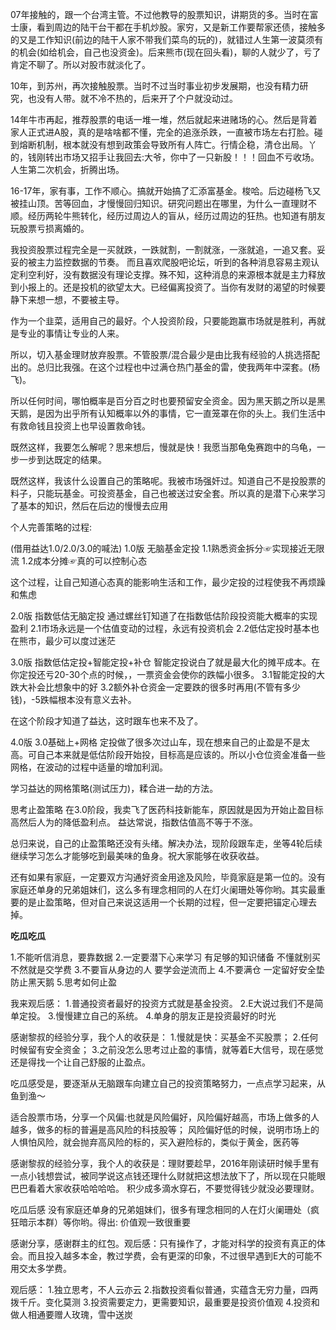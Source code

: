 07年接触的，跟一个台湾主管。不过他教导的股票知识，讲期货的多。当时在富士康，看到周边的陆干台干都在手机炒股。家穷，又是新工作要帮家还债，接触多的又是工作知识(前边的陆干人家不带我们菜鸟的玩的)，就错过人生第一波莫须有的机会(如给机会，自己也没资金)。后来熊市(现在回头看)，聊的人就少了，亏了肯定不聊了。所以对股市就淡化了。

10年，到苏州，再次接触股票。当时不过当时事业初步发展期，也没有精力研究，也没有人带。就不冷不热的，后来开了个户就没动过。

14年牛市再起，推荐股票的电话一堆一堆，然后就起来进赌场的心。然后是背着家人正式进A股，真的是啥啥都不懂，完全的追涨杀跌，一直被市场左右打脸。碰到熔断机制，根本就没有想到政策会导致所有人阵亡。行情企稳，清仓出局。丫的，钱刚转出市场又招手让我回去:大爷，你中了一只新股！！！回血不亏收场。人生第二次机会，折腾出场。

16-17年，家有事，工作不顺心。搞就开始搞了汇添富基金。梭哈。后边碰杨飞又被挂山顶。苦等回血，才慢慢回归知识。研究问题出在哪里，为什么一直理财不顺。经历两轮牛熊转化，经历过周边人的盲从，经历过周边的狂热。也知道有朋友玩股票亏损离婚的。

我投资股票过程完全是一买就跌，一跌就割，一割就涨，一涨就追，一追又套。妥妥的被主力监控数据的节奏。
而且喜欢爬股吧论坛，听到的各种消息容易主观认定利空利好，没有数据没有理论支撑。殊不知，这种消息的来源根本就是主力释放到小报上的。还是投机的欲望太大。已经偏离投资了。当你有发财的渴望的时候要静下来想一想，不要被主导。

作为一个韭菜，适用自己的最好。个人投资阶段，只要能跑赢市场就是胜利，再就是专业的事情让专业的人来。

所以，切入基金理财放弃股票。不管股票/混合最少是由比我有经验的人挑选搭配出的。总归比我强。在这个过程也中过满仓热门基金的雷，使我两年中深套。(杨飞)。

所以任何时间，哪怕概率是百分百之时也要预留安全资金。因为黑天鹅之所以是黑天鹅，是因为出乎所有认知概率以外的事情，它一直笼罩在你的头上。我们生活中有救命钱且投资上也早设置救命钱。

既然这样，我要怎么解呢？思来想后，慢就是快！我愿当那龟兔赛跑中的乌龟，一步一步到达既定的结果。

既然这样，我该什么设置自己的策略呢。我被市场强奸过。知道自己不是投股票的料子，只能玩基金。可投资基金，自己也被送过安全套。所以真的是潜下心来学习了基本的知识，然后在后边的慢慢去应用

个人完善策略的过程:

(借用益达1.0/2.0/3.0的喊法)
1.0版 无脑基金定投
1.1熟悉资金拆分☞实现接近无限流
1.2成本分摊☞真的可以控制心态

这个过程，让自己知道心态真的能影响生活和工作，最少定投的过程使我不再烦躁和焦虑

2.0版 指数低估无脑定投
     通过螺丝钉知道了在指数低估阶段投资能大概率的实现盈利
2.1市场永远是一个估值变动的过程，永远有投资机会
2.2低估定投时基本也在熊市，最少可以度过迷茫

3.0版 指数低估定投+智能定投+补仓
   智能定投说白了就是最大化的摊平成本。在你定投还亏20-30个点的时候，，一票资金会使你的跌幅小很多。
3.1智能定投的大跌大补会比想象中的好
3.2额外补仓资金一定要跌的很多时再用(不管有多少钱)，-5跌幅根本没有意义去补。

在这个阶段才知道了益达，这时跟车也来不及了。

4.0版 3.0基础上+网格
    定投做了很多次过山车，现在想来自己的止盈是不是太高。可自己本来就是低估阶段开始投，目标高是应该的。所以小仓位资金准备一些网格，在波动的过程中适量的增加利润。

学习益达的网格策略(测试压力)，糅合进一劫的方法。

思考止盈策略
在3.0阶段，我卖飞了医药科技新能车，原因就是因为开始止盈目标高然后人为的降低盈利点。
益达常说，指数估值高不等于不涨。

总归来说，自己的止盈策略还没有头绪。解决办法，现阶段跟车走，坐等4轮后续继续学习怎么才能够吃到最美味的鱼身。祝大家能够在收获收益。

还有如果有家庭，一定要双方沟通好资金用途及风险，毕竟家庭是第一位的。没有家庭还单身的兄弟姐妹们，这么多有理念相同的人在灯火阑珊处等你哟。其实最重要的是止盈策略，但对自己来说这适用一个长期的过程，但一定要把锚定心理去掉。

**吃瓜吃瓜**

1.不能听信消息，要靠数据
2.一定要潜下心来学习 有足够的知识储备 不懂就别买 不然就是交学费
3.不要盲从身边的人 要学会逆流而上
4.不要满仓 一定留好安全垫 防止黑天鹅 
5.思考如何止盈 

我来观后感：
1.普通投资者最好的投资方式就是基金投资。
2.E大说过我们不是简单定投。
3.慢慢建立自己的系统。
4.单身的朋友正是投资最好的时光

感谢黎叔的经验分享，我个人的收获是：
1.慢就是快：买基金不买股票；
2.任何时候留有安全资金；
3.之前没怎么思考过止盈的事情，就等着E大信号，现在感觉还是得找一个让自己舒服的止盈点。

吃瓜感受是，要逐渐从无脑跟车向建立自己的投资策略努力，一点点学习起来，从鱼到渔～

适合股票市场，分享一个风偏:也就是风险偏好，风险偏好越高，市场上做多的人越多，做多的标的普遍是高风险的科技股等； 风险偏好低的时候，说明市场上的人惧怕风险，就会抛弃高风险的标的，买入避险标的，类似于黄金，医药等 

感谢黎叔的经验分享，我个人的收获是：理财要趁早，2016年刚读研时候手里有一点小钱想尝试，被同学说这点钱还理什么财就把这想法放下了，所以现在只能眼巴巴看着大家收获哈哈哈哈。
积少成多滴水穿石，不要觉得钱少就没必要理财。

吃瓜后感  没有家庭还单身的兄弟姐妹们，很多有理念相同的人在灯火阑珊处（疯狂暗示本群）等你哟。得出: 价值观一致很重要

感谢分享，感谢群主的红包。观后感：只有操作了，才能对科学的投资有真正的体会。而且投入越多本金，教过学费，会有更深的印象，不过很早遇到E大的可能不用交太多学费。

观后感：
1.独立思考，不人云亦云
2.指数投资看似普通，实蕴含无穷力量，四两拨千斤。变化莫测
3.投资需要定力，更需要知识，最重要是投资价值观
4.投资和做人相通要赠人玫瑰，雪中送炭